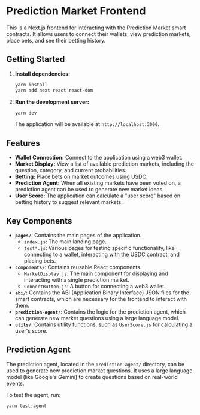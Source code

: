 # Prediction Market Frontend

This is a Next.js frontend for interacting with the Prediction Market smart contracts. It allows users to connect their wallets, view prediction markets, place bets, and see their betting history.

## Getting Started

1.  **Install dependencies:**
    ```bash
    yarn install
    yarn add next react react-dom
    ```

2.  **Run the development server:**
    ```bash
    yarn dev
    ```
    The application will be available at `http://localhost:3000`.

## Features

*   **Wallet Connection:** Connect to the application using a web3 wallet.
*   **Market Display:** View a list of available prediction markets, including the question, category, and current probabilities.
*   **Betting:** Place bets on market outcomes using USDC.
*   **Prediction Agent:** When all existing markets have been voted on, a prediction agent can be used to generate new market ideas.
*   **User Score:** The application can calculate a "user score" based on betting history to suggest relevant markets.

## Key Components

*   **`pages/`**: Contains the main pages of the application.
    *   `index.js`: The main landing page.
    *   `test*.js`: Various pages for testing specific functionality, like connecting to a wallet, interacting with the USDC contract, and placing bets.
*   **`components/`**: Contains reusable React components.
    *   `MarketDisplay.js`: The main component for displaying and interacting with a single prediction market.
    *   `ConnectButton.js`: A button for connecting a web3 wallet.
*   **`abi/`**: Contains the ABI (Application Binary Interface) JSON files for the smart contracts, which are necessary for the frontend to interact with them.
*   **`prediction-agent/`**: Contains the logic for the prediction agent, which can generate new market questions using a large language model.
*   **`utils/`**: Contains utility functions, such as `UserScore.js` for calculating a user's score.

## Prediction Agent

The prediction agent, located in the `prediction-agent/` directory, can be used to generate new prediction market questions. It uses a large language model (like Google's Gemini) to create questions based on real-world events.

To test the agent, run:
```bash
yarn test:agent
```
